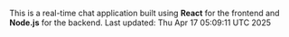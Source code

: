 This is a real-time chat application built using **React** for the frontend and **Node.js** for the backend.
Last updated: Thu Apr 17 05:09:11 UTC 2025
